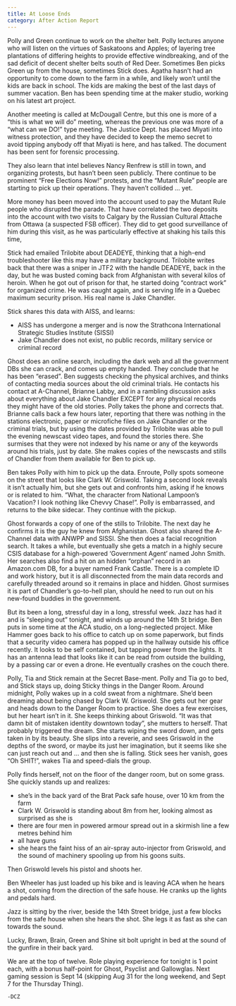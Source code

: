```yaml
---
title: At Loose Ends
category: After Action Report
---
```

Polly and Green continue to work on the shelter belt. Polly lectures anyone who will 
listen on the virtues of Saskatoons and Apples; of layering tree plantations of differing 
heights to provide effective windbreaking, and of the sad deficit of decent shelter belts 
south of Red Deer. <!--more-->Sometimes Ben picks Green up from the house, sometimes Stick does. Agatha hasn’t had an opportunity to come down to the farm in a while, and likely won’t until the kids are back in school. The kids are making the best of the last days of summer vacation. Ben has been spending time at the maker studio, working on his latest art project.

Another meeting is called at McDougall Centre, but this one is more of a “this is what we will do” meeting, whereas the previous one was more of a “what can we DO!” type meeting. The Justice Dept. has placed Miyati into witness protection, and they have decided to keep the memo secret to avoid tipping anybody off that Miyati is here, and has talked. The document has been sent for forensic processing.

They also learn that intel believes Nancy Renfrew is still in town, and organizing protests, but hasn’t been seen publicly. There continue to be prominent “Free Elections Now!” protests, and the “Mutant Rule” people are starting to pick up their operations. They haven’t collided … yet.

More money has been moved into the account used to pay the Mutant Rule people who disrupted the parade. That have correlated the two deposits into the account with two visits to Calgary by the Russian Cultural Attache from Ottawa (a suspected FSB officer). They did to get good surveillance of him during this visit, as he was particularly effective at shaking his tails this time,

Stick had emailed Trilobite about DEADEYE, thinking that a high-end troubleshooter like this may have a military background. Trilobite writes back that there was a sniper in JTF2 with the handle DEADEYE, back in the day, but he was busted coming back from Afghanistan with several kilos of heroin. When he got out of prison for that, he started doing “contract work” for organized crime. He was caught again, and is serving life in a Quebec maximum security prison. His real name is Jake Chandler.

Stick shares this data with AISS, and learns:
- AISS has undergone a merger and is now the Strathcona International Strategic Studies Institute (SISSI)
- Jake Chandler does not exist, no public records, military service or criminal record

Ghost does an online search, including the dark web and all the government DBs she can crack, and comes up empty handed. They conclude that he has been “erased”. Ben suggests checking the physical archives, and thinks of contacting media sources about the old criminal trials. He contacts his contact at A-Channel, Brianne Labby, and in a rambling discussion asks about everything about Jake Chandler EXCEPT for any physical records they might have of the old stories. Polly takes the phone and corrects that. Brianne calls back a few hours later, reporting that there was nothing in the stations electronic, paper or microfiche files on Jake Chandler or the criminal trials, but by using the dates provided by Trilobite was able to pull the evening newscast video tapes, and found the stories there. She surmises that they were not indexed by his name or any of the keywords around his trials, just by date. She makes copies of the newscasts and stills of Chandler from them available for Ben to pick up.

Ben takes Polly with him to pick up the data. Enroute, Polly spots someone on the street that looks like Clark W. Griswold. Taking a second look reveals it isn’t actually him, but she gets out and confronts him, asking if he knows or is related to him. “What, the character from National Lampoon’s Vacation? I look nothing like Chevvy Chase!”. Polly is embarrassed, and returns to the bike sidecar. They continue with the pickup.

Ghost forwards a copy of one of the stills to Trilobite. The next day he confirms it is the guy he knew from Afghanistan. Ghost also shared the A-Channel data with ANWPP and SISSI. She then does a facial recognition search. It takes a while, but eventually she gets a match in a highly secure CSIS database for a high-powered ‘Government Agent’ named John Smith. Her searches also find a hit on an hidden “orphan” record in an Amazon.com DB, for a buyer named Frank Castle. There is a complete ID and work history, but it is all disconnected from the main data records and carefully threaded around so it remains in place and hidden. Ghost surmises it is part of Chandler’s go-to-hell plan, should he need to run out on his new-found buddies in the government.

But its been a long, stressful day in a long, stressful week. Jazz has had it and is “sleeping out” tonight, and winds up around the 14th St bridge. Ben puts in some time at the ACA studio, on a long-neglected project. Mike Hammer goes back to his office to catch up on some paperwork, but finds that a security video camera has popped up in the hallway outside his office recently. It looks to be self contained, but tapping power from the lights. It has an antenna lead that looks like it can be read from outside the building, by a passing car or even a drone. He eventually crashes on the couch there.

Polly, Tia and Stick remain at the Secret Base-ment. Polly and Tia go to bed, and Stick stays up, doing Sticky things in the Danger Room. Around midnight, Polly wakes up in a cold sweat from a nightmare. She’d been dreaming about being chased by Clark W. Griswold. She gets out her gear and heads down to the Danger Room to practice. She does a few exercises, but her heart isn’t in it. She keeps thinking about Griswold. “It was that damn bit of mistaken identity downtown today”, she mutters to herself. That probably triggered the dream. She starts wiping the sword down, and gets taken in by its beauty. She slips into a reverie, and sees Griswold in the depths of the sword, or maybe its just her imagination, but it seems like she can just reach out and … and then she is falling. Stick sees her vanish, goes “Oh SHIT!”, wakes Tia and speed-dials the group.

Polly finds herself, not on the floor of the danger room, but on some grass. She quickly stands up and realizes:
- she’s in the back yard of the Brat Pack safe house, over 10 km from the farm
- Clark W. Griswold is standing about 8m from her, looking almost as surprised as she is
- there are four men in powered armour spread out in a skirmish line a few metres behind him
- all have guns
- she hears the faint hiss of an air-spray auto-injector from Griswold, and the sound of machinery spooling up from his goons suits.

Then Griswold levels his pistol and shoots her.

Ben Wheeler has just loaded up his bike and is leaving ACA when he hears a shot, coming from the direction of the safe house. He cranks up the lights and pedals hard.

Jazz is sitting by the river, beside the 14th Street bridge, just a few blocks from the safe house when she hears the shot. She legs it as fast as she can towards the sound.

Lucky, Brawn, Brain, Green and Shine sit bolt upright in bed at the sound of the gunfire in their back yard.

We are at the top of twelve. Role playing experience for tonight is 1 point each, with a bonus half-point for Ghost, Psyclist and Gallowglas. Next gaming session is Sept 14 (skipping Aug 31 for the long weekend, and Sept 7 for the Thursday Thing).

    -DCZ